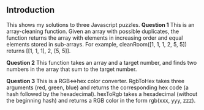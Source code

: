 ## Introduction
This shows my solutions to three Javascript puzzles.
**Question 1**
This is an array-cleaning function. Given an array with possible duplicates, the function returns the array with elements in increasing order and equal elements stored in sub-arrays. For example, cleanRoom([1, 1, 1, 2, 5, 5]) returns [[1, 1, 1], 2, [5, 5]].

**Question 2**
This function takes an array and a target number, and finds two numbers in the array that sum to the target number.

**Question 3**
This is a RGB<=>hex color converter. RgbToHex takes three arguments (red, green, blue) and returns the corresponding hex code (a hash followed by the hexadecimal). hexToRgb takes a hexadecimal (without the beginning hash) and returns a RGB color in the form rgb(xxx, yyy, zzz).